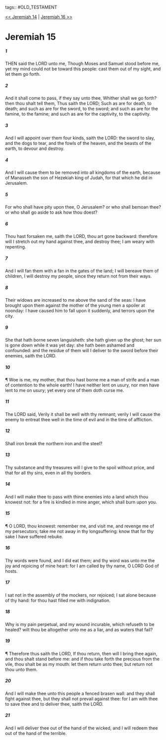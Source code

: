 tags:: #OLD_TESTAMENT

[<< Jeremiah 14](OLD_TESTAMENT/24_Jeremiah/Jeremiah_14.md) | [Jeremiah 16 >>](OLD_TESTAMENT/24_Jeremiah/Jeremiah_16.md)

# Jeremiah 15

##### 1

THEN said the LORD unto me, Though Moses and Samuel stood before me, yet my mind could not be toward this people: cast them out of my sight, and let them go forth.

##### 2

And it shall come to pass, if they say unto thee, Whither shall we go forth? then thou shalt tell them, Thus saith the LORD; Such as are for death, to death; and such as are for the sword, to the sword; and such as are for the famine, to the famine; and such as are for the captivity, to the captivity.

##### 3

And I will appoint over them four kinds, saith the LORD: the sword to slay, and the dogs to tear, and the fowls of the heaven, and the beasts of the earth, to devour and destroy.

##### 4

And I will cause them to be removed into all kingdoms of the earth, because of Manasseh the son of Hezekiah king of Judah, for that which he did in Jerusalem.

##### 5

For who shall have pity upon thee, O Jerusalem? or who shall bemoan thee? or who shall go aside to ask how thou doest?

##### 6

Thou hast forsaken me, saith the LORD, thou art gone backward: therefore will I stretch out my hand against thee, and destroy thee; I am weary with repenting.

##### 7

And I will fan them with a fan in the gates of the land; I will bereave them of children, I will destroy my people, since they return not from their ways.

##### 8

Their widows are increased to me above the sand of the seas: I have brought upon them against the mother of the young men a spoiler at noonday: I have caused him to fall upon it suddenly, and terrors upon the city.

##### 9

She that hath borne seven languisheth: she hath given up the ghost; her sun is gone down while it was yet day: she hath been ashamed and confounded: and the residue of them will I deliver to the sword before their enemies, saith the LORD.

##### 10

¶ Woe is me, my mother, that thou hast borne me a man of strife and a man of contention to the whole earth! I have neither lent on usury, nor men have lent to me on usury; yet every one of them doth curse me.

##### 11

The LORD said, Verily it shall be well with thy remnant; verily I will cause the enemy to entreat thee well in the time of evil and in the time of affliction.

##### 12

Shall iron break the northern iron and the steel?

##### 13

Thy substance and thy treasures will I give to the spoil without price, and that for all thy sins, even in all thy borders.

##### 14

And I will make thee to pass with thine enemies into a land which thou knowest not: for a fire is kindled in mine anger, which shall burn upon you.

##### 15

¶ O LORD, thou knowest: remember me, and visit me, and revenge me of my persecutors; take me not away in thy longsuffering: know that for thy sake I have suffered rebuke.

##### 16

Thy words were found, and I did eat them; and thy word was unto me the joy and rejoicing of mine heart: for I am called by thy name, O LORD God of hosts.

##### 17

I sat not in the assembly of the mockers, nor rejoiced; I sat alone because of thy hand: for thou hast filled me with indignation.

##### 18

Why is my pain perpetual, and my wound incurable, which refuseth to be healed? wilt thou be altogether unto me as a liar, and as waters that fail?

##### 19

¶ Therefore thus saith the LORD, If thou return, then will I bring thee again, and thou shalt stand before me: and if thou take forth the precious from the vile, thou shalt be as my mouth: let them return unto thee; but return not thou unto them.

##### 20

And I will make thee unto this people a fenced brasen wall: and they shall fight against thee, but they shall not prevail against thee: for I am with thee to save thee and to deliver thee, saith the LORD.

##### 21

And I will deliver thee out of the hand of the wicked, and I will redeem thee out of the hand of the terrible.
